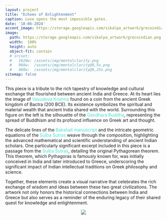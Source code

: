 ```yaml
---
layout: project
title: "Echoes of Enlightenment"
caption: Love opens the most impossible gates.
date: '18-06-2024'
accent_image: https://storage.googleapis.com/vikalpa_artwork/grecoindian.png   
image: 
  path: https://storage.googleapis.com/vikalpa_artwork/grecoindian.png
  width:  100%
  height: auto
  object-fit: contain
  # srcset: 
  #   1920w: /assets/img/mentalclarity.png
  #   960w:  /assets/img/mentalclarity@0,5x.png
  #   480w:  /assets/img/mentalclarity@0,25x.png
sitemap: false
---
```


This piece is a tribute to the rich tapestry of knowledge and cultural exchange that flourished between ancient India and Greece. At its heart lies the image of <span style="color:turquoise">Vasudeva Krishna</span> found on a coin from the ancient Greek kingdom of Bactra (200 BCE). Its existence symbolizes the spiritual and material wealth that ancient India shared with the world. Surrounding this figure on the left is the silhouette of the <span style="color:turquoise">Gandhara Buddha</span>, representing the spread of Buddhism and its profound influence on Greek art and thought.

The delicate lines of the <span style="color:turquoise">Bakshali manuscript</span> and the intricate geometric equations of the <span style="color:turquoise">Sulba Sutras</span> weave through the composition, highlighting the advanced mathematical and scientific understanding of ancient Indian scholars. One particularly significant excerpt included in this piece is a passage from the <span style="color:turquoise">Sulba Sutras</span>, detailing the original Pythagorean theorem. This theorem, which Pythagoras is famously known for, was initially conceived in India and later introduced to Greece, underscoring the significant impact of Indian intellectual traditions on Greek philosophy and science.

Together, these elements create a visual narrative that celebrates the rich exchange of wisdom and ideas between these two great civilizations. The artwork not only honors the historical connections between India and Greece but also serves as a reminder of the enduring legacy of their shared quest for knowledge and enlightenment.

<p align="center">
  <img src="https://storage.googleapis.com/vikalpa_artwork/Fyk19DsXwAEgZnb.jpg" >
</p>
